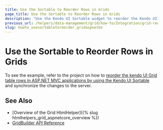 ```yaml
---
title: Use the Sortable to Reorder Rows in Grids
page_title: Use the Sortable to Reorder Rows in Grids
description: "Use the Kendo UI Sortable widget to reorder the Kendo UI Grid rows."
previous_url: /helpers/data-management/grid/how-to/Integration/grid-reorder-rows-using-sortable
slug: howto_usesortabletoreorder_gridaspnetmv
---
```


# Use the Sortable to Reorder Rows in Grids

To see the example, refer to the project on how to [reorder the kendo UI Grid table rows in ASP.NET MVC applications by using the Kendo UI Sortable](https://github.com/telerik/ui-for-aspnet-mvc-examples/tree/master/grid/grid-reorder-table-rows-using-sortable) and synchronize the changes to the server.

## See Also

* [Overview of the Grid HtmlHelper]({% slug htmlhelpers_grid_aspnetcore_overview %})
* [GridBuilder API Reference](https://docs.telerik.com/aspnet-mvc/api/Kendo.Mvc.UI.Fluent/GridBuilder)
